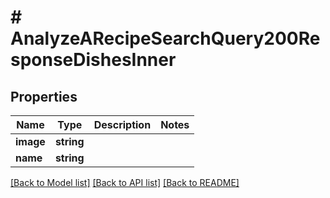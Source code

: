 # # AnalyzeARecipeSearchQuery200ResponseDishesInner

## Properties

Name | Type | Description | Notes
------------ | ------------- | ------------- | -------------
**image** | **string** |  |
**name** | **string** |  |

[[Back to Model list]](../../README.md#models) [[Back to API list]](../../README.md#endpoints) [[Back to README]](../../README.md)

